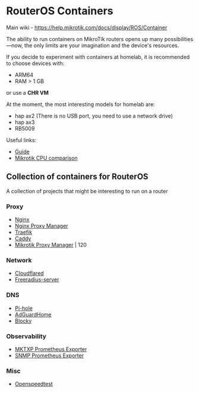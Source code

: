 # RouterOS Containers

Main wiki - https://help.mikrotik.com/docs/display/ROS/Container

The ability to run containers on MikroTik routers opens up many possibilities—now, the only limits are your imagination and the device's resources.

If you decide to experiment with containers at homelab, it is recommended to choose devices with:

- ARM64
- RAM > 1 GB

or use a **CHR VM**

At the moment, the most interesting models for homelab are:

- hap ax2 (There is no USB port, you need to use a network drive)
- hap ax3
- RB5009

Useful links:
- [Guide](https://github.com/akmalovaa/mikrotik-containers/blob/main/guide.md)
- [Mikrotik CPU comparison](https://github.com/akmalovaa/mikrotik-containers/blob/main/benchmark_cpu.md)


## Collection of containers for RouterOS

A collection of projects that might be interesting to run on a router

### Proxy
- [Nginx](https://github.com/nginx/nginx )
- [Nginx Proxy Manager](https://github.com/NginxProxyManager/nginx-proxy-manager)
- [Traefik](https://github.com/traefik/traefik)
- [Caddy](https://github.com/caddyserver/caddy)
- [Mikrotik Proxy Manager](https://github.com/akmalovaa/mikrotik-proxy-manager) | 120

### Network
- [Cloudflared](https://github.com/cloudflare/cloudflared)
- [Freeradius-server](https://github.com/FreeRADIUS/freeradius-server)

### DNS
- [Pi-hole](https://github.com/pi-hole/docker-pi-hole)
- [AdGuardHome](https://github.com/AdguardTeam/AdGuardHome)
- [Blocky](https://github.com/0xERR0R/blocky)

### Observability
- [MKTXP Prometheus Exporter](https://github.com/akpw/mktxp)
- [SNMP Prometheus Exporter](https://github.com/prometheus/snmp_exporter)

### Misc
- [Openspeedtest](https://github.com/openspeedtest/Speed-Test)
